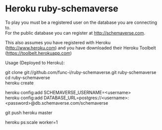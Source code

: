 Heroku ruby-schemaverse
================

To play you must be a registered user on the database you are connecting to.   
For the public database you can register at http://schemaverse.com.

This also assumes you have registered with Heroku (http://www.heroku.com) and you have downloaded their Heroku Toolbelt (https://toolbelt.herokuapp.com)

Usage (Deployed to Heroku):

  git clone git://github.com/func-i/ruby-schemaverse.git ruby-schemaverse  
  cd ruby-schemaverse  
  heroku create  

  heroku config:add SCHEMAVERSE_USERNAME=&lt;username&gt;  
  heroku config:add DATABASE_URL=postgres://&lt;username&gt;:&lt;password&gt;@db.schemaverse.com/schemaverse  
  
  git push heroku master  

  heroku ps:scale worker=1  
